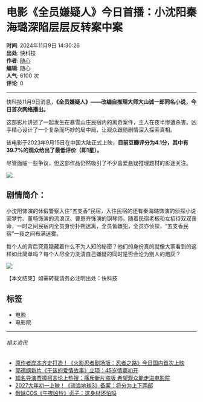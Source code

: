 # 电影《全员嫌疑人》今日首播：小沈阳秦海璐深陷层层反转案中案

**时间**: 2024年11月9日 14:30:26  
**出处**: 快科技  
**作者**: [随心](//passport.mydrivers.com/author/994982.html)  
**编辑**: 随心  
**人气**: 6100 次  
**评论**: 0  

---

快科技11月9日消息，**《全员嫌疑人》——改编自推理大师大山诚一郎同名小说，今日首次网络播出。**

这部影片讲述了一起发生在暴雪山庄民宿内的离奇案件，主人在夜半惨遭杀害。凶手精心设计了一个复杂而巧妙的局中局，让观众跟随剧情深入探索真相。

该电影于2023年9月15日在中国大陆正式上映，**目前豆瓣评分为4.1分，其中有39.7%的观众给出了最低评价（即1星）。**

尽管面临一些争议，但这部作品仍然吸引了不少喜爱悬疑推理题材的影迷关注。

[![](//img1.mydrivers.com/img/20241109/s_0292aa080a454f51ac2db1faa9af6806.png)](//img1.mydrivers.com/img/20241109/0292aa080a454f51ac2db1faa9af6806.png)

## 剧情简介：

小沈阳饰演的休假警察入住“五支香”民宿，入住民宿的还有秦海璐饰演的侦探小说家梦竹、董畅饰演的流浪汉、曹恩齐饰演的钢琴师，随着民宿老板和女招待双双丧命，一时之间民宿内全员身份扑朔迷离，全员皆嫌犯，全员亦侦探，“五支香民宿”一夜之间布满迷雾。

每个人的背后究竟隐藏着什么不为人知的秘密？他们的身份真的就像大家看到的这样如此简单吗？每个人尽全力洗清自己嫌疑的同时是否会沦为别人的炮灰？

[![](//img1.mydrivers.com/img/20241109/s_483656903a3b4601b63be3ad3bc9ab81.png)](//img1.mydrivers.com/img/20241109/483656903a3b4601b63be3ad3bc9ab81.png)

【本文结束】如需转载请务必注明出处：快科技

## 标签
- 电影
- 电影院

---

###### 相关资讯

- [原作者岸本齐史打造！《火影忍者剧场版：忍者之路》今日国内首次上映](https://news.mydrivers.com/1/1012/1012978.htm)
- [郭德纲新片《于该的爱情故事》立项：45岁情窦初开](https://news.mydrivers.com/1/1012/1012777.htm)
- [知名导演贾樟柯言论上热搜：痛斥新片盗版 希望观众能走进电影院](https://news.mydrivers.com/1/1012/1012713.htm)
- [2027大年初一上映！《流浪地球3》备案：将分为上下两部](https://news.mydrivers.com/1/1012/1012584.htm)
- [俄妹COS《午夜凶铃》贞子：这身材还怕吗](https://news.mydrivers.com/1/1012/1012361.htm)